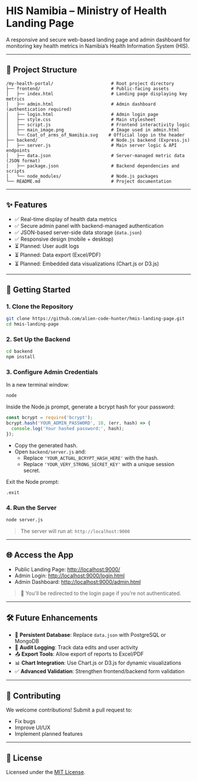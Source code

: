 # HIS Namibia – Ministry of Health Landing Page 

A responsive and secure web-based landing page and admin dashboard for monitoring key health metrics in Namibia’s Health Information System (HIS).

---

## 📁 Project Structure

```
/my-health-portal/                      # Root project directory
├── frontend/                           # Public-facing assets
│   ├── index.html                      # Landing page displaying key metrics
│   ├── admin.html                      # Admin dashboard (authentication required)
│   ├── login.html                      # Admin login page
│   ├── style.css                       # Main stylesheet
│   ├── script.js                       # Frontend interactivity logic
│   ├── main_image.png                  # Image used in admin.html
│   └── Coat_of_arms_of_Namibia.svg    # Official logo in the header
├── backend/                            # Node.js backend (Express.js)
│   ├── server.js                       # Main server logic & API endpoints
│   ├── data.json                       # Server-managed metric data (JSON format)
│   ├── package.json                    # Backend dependencies and scripts
│   └── node_modules/                   # Node.js packages
└── README.md                           # Project documentation
```

---

## ✨ Features

- ✅ Real-time display of health data metrics
- ✅ Secure admin panel with backend-managed authentication
- ✅ JSON-based server-side data storage (`data.json`)
- ✅ Responsive design (mobile + desktop)
- ⏳ Planned: User audit logs
- ⏳ Planned: Data export (Excel/PDF)
- ⏳ Planned: Embedded data visualizations (Chart.js or D3.js)

---

## 🚀 Getting Started

### 1. Clone the Repository

```bash
git clone https://github.com/alien-code-hunter/hmis-landing-page.git
cd hmis-landing-page
```

### 2. Set Up the Backend

```bash
cd backend
npm install
```

### 3. Configure Admin Credentials

In a new terminal window:

```bash
node
```

Inside the Node.js prompt, generate a bcrypt hash for your password:

```js
const bcrypt = require('bcrypt');
bcrypt.hash('YOUR_ADMIN_PASSWORD', 10, (err, hash) => {
  console.log('Your hashed password:', hash);
});
```

- Copy the generated hash.
- Open `backend/server.js` and:
  - Replace `'YOUR_ACTUAL_BCRYPT_HASH_HERE'` with the hash.
  - Replace `'YOUR_VERY_STRONG_SECRET_KEY'` with a unique session secret.

Exit the Node prompt:

```bash
.exit
```

### 4. Run the Server

```bash
node server.js
```

> The server will run at: `http://localhost:9000`

---

## 🌐 Access the App

- Public Landing Page: [http://localhost:9000/](http://localhost:9000/)
- Admin Login: [http://localhost:9000/login.html](http://localhost:9000/login.html)
- Admin Dashboard: [http://localhost:9000/admin.html](http://localhost:9000/admin.html)

> 🔐 You'll be redirected to the login page if you’re not authenticated.

---

## 🛠 Future Enhancements

- 🔄 **Persistent Database**: Replace `data.json` with PostgreSQL or MongoDB
- 🧾 **Audit Logging**: Track data edits and user activity
- 📤 **Export Tools**: Allow export of reports to Excel/PDF
- 📊 **Chart Integration**: Use Chart.js or D3.js for dynamic visualizations
- ✅ **Advanced Validation**: Strengthen frontend/backend form validation

---

## 🤝 Contributing

We welcome contributions! Submit a pull request to:

- Fix bugs
- Improve UI/UX
- Implement planned features

---

## 📄 License

Licensed under the [MIT License](LICENSE).

